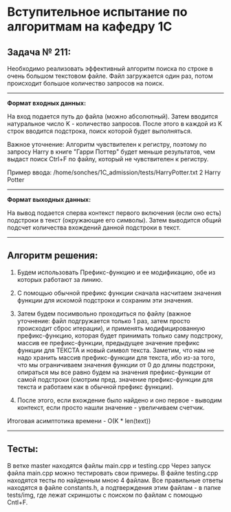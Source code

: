 # Вступительное испытание по алгоритмам на кафедру 1С

**Задача  № 211:**
---
Необходимо реализовать эффективный алгоритм поиска по строке в очень большом текстовом файле.
Файл загружается один раз, потом происходит большое количество запросов на поиск.
___
**Формат входных данных:**
    
На вход подается путь до файла (можно абсолютный). Затем вводится натуральное число K - количество запросов.
После этого в каждой из K строк вводится подстрока, поиск которой будет выполняться.

Важное уточнение: Алгоритм чувствителен к регистру, поэтому по запросу Harry в книге "Гарри Поттер" будет меньше результатов, чем выдаст поиск Ctrl+F по файлу, который не чувствителен к регистру.


Пример ввода: 
/home/sonches/1C_admission/tests/HarryPotter.txt
2
Harry
Potter
___

**Формат выходных данных:**

На вывод подается сперва контекст первого включения (если оно есть) подстроки в текст (окружающие его символы). Затем выводится общий подсчет количества вхождений данной подстроки в текст.

___
**Алгоритм решения:**
---

1) Будем использовать Префикс-функцию и ее модификацию, обе из которых работают за линию.

2) С помощью обычной префикс функции сначала насчитаем значения функции для искомой подстроки и сохраним эти значения.

3) Затем будем посимвольно проходиться по файлу (важное уточнение: файл подгружается только 1 раз, затем просто происходит сброс итерации), и применять модифицированную префикс-функцию, которая будет принимать только саму подстроку, массив ее префикс-функции, предыдущее значение префикс функции для ТЕКСТА и новый символ текста. Заметим, что нам не надо хранить массив префикс-функции для текста, ибо из-за того, что мы ограничиваем значения функции от 0 до длины подстроки, опираться мы все равно будем на значения префикс-функции от самой подстроки (смотрим пред. значение префикс-функции для текста и работаем как в обычной префикс функции).
4) После этого, если вхождение было найдено и оно первое - выводим контекст, если просто нашли значение - увеличиваем счетчик.


Итоговая асимптотика времени - O(K * len(text))


___
**Тесты:**
---

В ветке master находятся файлы main.cpp и testing.cpp
Через запуск файла main.cpp можно тестировать свои примеры.
В файле testing.cpp находятся тесты по найденным мною 4 файлам. Все правильные ответы находятся в файле constants.h, а подтверждения этим файлам - в папке tests/img, где лежат скриншоты с поиском по файлам с помощью Cntl+F.
